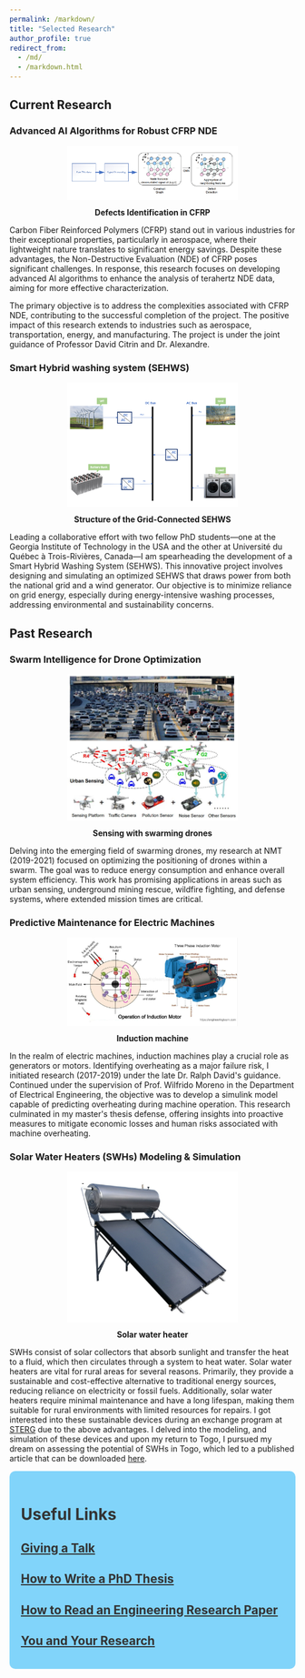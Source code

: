```yaml
---
permalink: /markdown/
title: "Selected Research"
author_profile: true
redirect_from: 
  - /md/
  - /markdown.html
---
```



## Current Research

### Advanced AI Algorithms for Robust CFRP NDE

<div style="text-align: center;">
  <img src='/images/R1.png' alt='Defects Identification in CFRP' width='300' />
  <p style="margin-top: 10px; font-weight: bold;">Defects Identification in CFRP</p>
</div>

Carbon Fiber Reinforced Polymers (CFRP) stand out in various industries for their exceptional properties, particularly in aerospace, where their lightweight nature translates to significant energy savings. Despite these advantages, the Non-Destructive Evaluation (NDE) of CFRP poses significant challenges. In response, this research focuses on developing advanced AI algorithms to enhance the analysis of terahertz NDE data, aiming for more effective characterization.

The primary objective is to address the complexities associated with CFRP NDE, contributing to the successful completion of the project. The positive impact of this research extends to industries such as aerospace, transportation, energy, and manufacturing. The project is under the joint guidance of Professor David Citrin and Dr. Alexandre.




### Smart Hybrid washing system (SEHWS)

<div style="text-align: center;">
  <img src='/images/System.png' alt='Defects Identification in CFRP' width='300' />
  <p style="margin-top: 10px; font-weight: bold;">Structure of the Grid-Connected SEHWS</p>
</div>

Leading a collaborative effort with two fellow PhD students—one at the Georgia Institute of Technology in the USA and the other at Université du Québec à Trois-Rivières, Canada—I am spearheading the development of a Smart Hybrid Washing System (SEHWS). This innovative project involves designing and simulating an optimized SEHWS that draws power from both the national grid and a wind generator. Our objective is to minimize reliance on grid energy, especially during energy-intensive washing processes, addressing environmental and sustainability concerns.

## Past Research

### Swarm Intelligence for Drone Optimization

<div style="text-align: center;">
  <img src='/images/sensingfig.JPG' alt='Defects Identification in CFRP' width='300' />
  <p style="margin-top: 10px; font-weight: bold;">Sensing with swarming drones</p>
</div>

Delving into the emerging field of swarming drones, my research at NMT (2019-2021) focused on optimizing the positioning of drones within a swarm. The goal was to reduce energy consumption and enhance overall system efficiency. This work has promising applications in areas such as urban sensing, underground mining rescue, wildfire fighting, and defense systems, where extended mission times are critical.

### Predictive Maintenance for Electric Machines

<div style="text-align: center;">
  <img src='/images/IDM.png' alt='Induction machine' width='300' />
  <p style="margin-top: 10px; font-weight: bold;">Induction machine</p>
</div>

In the realm of electric machines, induction machines play a crucial role as generators or motors. Identifying overheating as a major failure risk, I initiated research (2017-2019) under the late Dr. Ralph David's guidance. Continued under the supervision of Prof. Wilfrido Moreno in the Department of Electrical Engineering, the objective was to develop a simulink model capable of predicting overheating during machine operation. This research culminated in my master's thesis defense, offering insights into proactive measures to mitigate economic losses and human risks associated with machine overheating.


### Solar Water Heaters (SWHs) Modeling & Simulation

<div style="text-align: center;">
  <img src='images/SWH.png' alt='Solar water heater' width='300' />
  <p style="margin-top: 10px; font-weight: bold;">Solar water heater</p>
</div>

SWHs consist of solar collectors that absorb sunlight and transfer the heat to a fluid, which then circulates through a system to heat water. Solar water heaters are vital for rural areas for several reasons. Primarily, they provide a sustainable and cost-effective alternative to traditional energy sources, reducing reliance on electricity or fossil fuels. Additionally, solar water heaters require minimal maintenance and have a long lifespan, making them suitable for rural environments with limited resources for repairs. I got interested into these sustainable devices during an exchange program at [STERG](https://sterg.sun.ac.za/) due to the above advantages. I delved into the modeling, and simulation of these devices and upon my return to Togo, I pursued my dream on assessing the potential of SWHs in Togo, which led to a published article that can be downloaded [here](https://www.semanticscholar.org/reader/e57b7cd246cd351644cf4572eb6f0b9643abe59c).






<div style="background-color: #81D4FA; padding: 20px; border-radius: 10px;">

  <h1 style="color: #333;">Useful Links</h1>

  <h2><a href="https://www.comm.utoronto.ca/~frank/guide/guide0.html" style="color: #333;">Giving a Talk</a></h2>

  <h2><a href="https://www.phys.unsw.edu.au/~jw/thesis.html" style="color: #333;">How to Write a PhD Thesis</a></h2>

  <h2><a href="https://cseweb.ucsd.edu//~wgg/CSE210/howtoread.html" style="color: #333;">How to Read an Engineering Research Paper</a></h2>

  <h2><a href="https://www.cs.virginia.edu/~robins/YouAndYourResearch.html" style="color: #333;">You and Your Research</a></h2>

</div>

